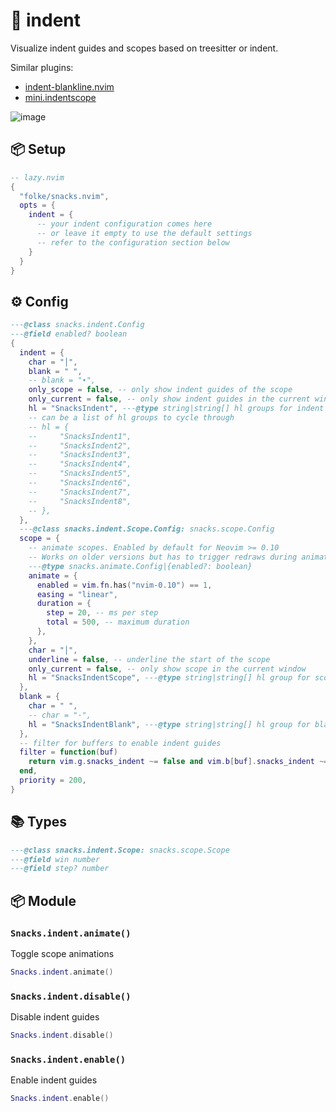 # 🍿 indent

Visualize indent guides and scopes based on treesitter or indent.

Similar plugins:

- [indent-blankline.nvim](https://github.com/lukas-reineke/indent-blankline.nvim)
- [mini.indentscope](https://github.com/echasnovski/mini.indentscope)

![image](https://github.com/user-attachments/assets/56a99495-05ab-488e-9619-574cb7ff2b7d)

<!-- docgen -->

## 📦 Setup

```lua
-- lazy.nvim
{
  "folke/snacks.nvim",
  opts = {
    indent = {
      -- your indent configuration comes here
      -- or leave it empty to use the default settings
      -- refer to the configuration section below
    }
  }
}
```

## ⚙️ Config

```lua
---@class snacks.indent.Config
---@field enabled? boolean
{
  indent = {
    char = "│",
    blank = " ",
    -- blank = "∙",
    only_scope = false, -- only show indent guides of the scope
    only_current = false, -- only show indent guides in the current window
    hl = "SnacksIndent", ---@type string|string[] hl groups for indent guides
    -- can be a list of hl groups to cycle through
    -- hl = {
    --     "SnacksIndent1",
    --     "SnacksIndent2",
    --     "SnacksIndent3",
    --     "SnacksIndent4",
    --     "SnacksIndent5",
    --     "SnacksIndent6",
    --     "SnacksIndent7",
    --     "SnacksIndent8",
    -- },
  },
  ---@class snacks.indent.Scope.Config: snacks.scope.Config
  scope = {
    -- animate scopes. Enabled by default for Neovim >= 0.10
    -- Works on older versions but has to trigger redraws during animation.
    ---@type snacks.animate.Config|{enabled?: boolean}
    animate = {
      enabled = vim.fn.has("nvim-0.10") == 1,
      easing = "linear",
      duration = {
        step = 20, -- ms per step
        total = 500, -- maximum duration
      },
    },
    char = "│",
    underline = false, -- underline the start of the scope
    only_current = false, -- only show scope in the current window
    hl = "SnacksIndentScope", ---@type string|string[] hl group for scopes
  },
  blank = {
    char = " ",
    -- char = "·",
    hl = "SnacksIndentBlank", ---@type string|string[] hl group for blank spaces
  },
  -- filter for buffers to enable indent guides
  filter = function(buf)
    return vim.g.snacks_indent ~= false and vim.b[buf].snacks_indent ~= false and vim.bo[buf].buftype == ""
  end,
  priority = 200,
}
```

## 📚 Types

```lua
---@class snacks.indent.Scope: snacks.scope.Scope
---@field win number
---@field step? number
```

## 📦 Module

### `Snacks.indent.animate()`

Toggle scope animations

```lua
Snacks.indent.animate()
```

### `Snacks.indent.disable()`

Disable indent guides

```lua
Snacks.indent.disable()
```

### `Snacks.indent.enable()`

Enable indent guides

```lua
Snacks.indent.enable()
```
